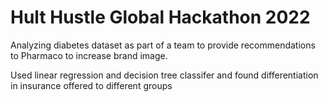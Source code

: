 # Hult Hustle Global Hackathon 2022

Analyzing diabetes dataset as part of a team to provide recommendations to Pharmaco to increase brand image.

Used linear regression and decision tree classifer and found differentiation in insurance offered to different groups
